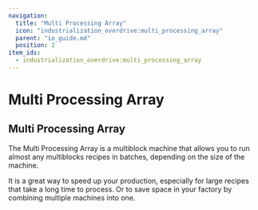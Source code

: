 ```yaml
---
navigation:
  title: "Multi Processing Array"
  icon: "industrialization_overdrive:multi_processing_array"
  parent: "io_guide.md"
  position: 2
item_ids:
  - industrialization_overdrive:multi_processing_array
---
```


# Multi Processing Array

## Multi Processing Array

<GameScene zoom="1" interactive={true} fullWidth={true}>
    <MultiblockShape controller="industrialization_overdrive:multi_processing_array" />
    <MultiblockShape controller="industrialization_overdrive:multi_processing_array" x="-6" useBigShape={true} />
</GameScene>

<Recipe id="industrialization_overdrive:machines/multi_processing_array/craft" />

The Multi Processing Array is a multiblock machine that allows you to run almost any multiblocks recipes in batches,
depending on the size of the machine.

It is a great way to speed up your production, especially for large recipes that take a long time to process. Or to save
space in your factory by combining multiple machines into one.

